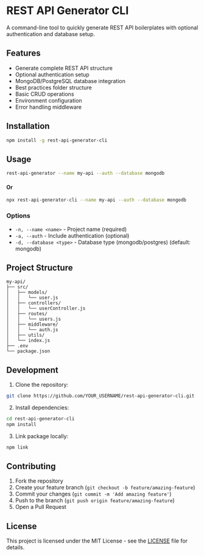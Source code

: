 # REST API Generator CLI

A command-line tool to quickly generate REST API boilerplates with optional authentication and database setup.

## Features

- Generate complete REST API structure
- Optional authentication setup
- MongoDB/PostgreSQL database integration
- Best practices folder structure
- Basic CRUD operations
- Environment configuration
- Error handling middleware

## Installation

```bash
npm install -g rest-api-generator-cli
```

## Usage

```bash
rest-api-generator --name my-api --auth --database mongodb
```

#### Or

```bash
npx rest-api-generator-cli --name my-api --auth --database mongodb
```

### Options

- `-n, --name <name>` - Project name (required)
- `-a, --auth` - Include authentication (optional)
- `-d, --database <type>` - Database type (mongodb/postgres) (default: mongodb)

## Project Structure

```
my-api/
├── src/
│   ├── models/
│   │   └── user.js
│   ├── controllers/
│   │   └── userController.js
│   ├── routes/
│   │   └── users.js
│   ├── middleware/
│   │   └── auth.js
│   ├── utils/
│   └── index.js
├── .env
└── package.json
```

## Development

1. Clone the repository:

```bash
git clone https://github.com/YOUR_USERNAME/rest-api-generator-cli.git
```

2. Install dependencies:

```bash
cd rest-api-generator-cli
npm install
```

3. Link package locally:

```bash
npm link
```

## Contributing

1. Fork the repository
2. Create your feature branch (`git checkout -b feature/amazing-feature`)
3. Commit your changes (`git commit -m 'Add amazing feature'`)
4. Push to the branch (`git push origin feature/amazing-feature`)
5. Open a Pull Request

## License

This project is licensed under the MIT License - see the [LICENSE](LICENSE) file for details.
